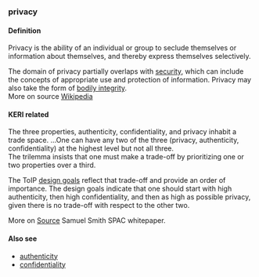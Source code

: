 ### privacy

<h4>Definition</h4><p>Privacy is the ability of an individual or group to seclude themselves or information about themselves, and thereby express themselves selectively.</p><p>The domain of privacy partially overlaps with <a href="https://en.wikipedia.org/wiki/Security">security</a>, which can include the concepts of appropriate use and protection of information. Privacy may also take the form of <a href="https://en.wikipedia.org/wiki/Bodily_integrity">bodily integrity</a>.<br>More on source <a href="https://en.wikipedia.org/wiki/Privacy">Wikipedia</a></p><h4>KERI related</h4><p>The three properties, authenticity, confidentiality, and privacy inhabit a trade space. ...One can have any two of the three (privacy, authenticity, confidentiality) at the highest level but not all three.<br>The trilemma insists that one must make a trade-off by prioritizing one or two properties over a third.</p><p>The ToIP <a href="https://github.com/trustoverip/TechArch/blob/main/spec.md#61-design-goals">design goals</a> reflect that trade-off and provide an order of importance. The design goals indicate that one should start with high authenticity, then high confidentiality, and then as high as possible privacy, given there is no trade-off with respect to the other two.</p><p>More on <a href="https://github.com/SmithSamuelM/Papers/blob/master/whitepapers/SPAC_Message.md">Source</a> Samuel Smith SPAC whitepaper.</p><h4>Also see</h4><ul><li><a href="authenticity">authenticity</a></li><li><a href="confidentiality">confidentiality</a></li></ul>